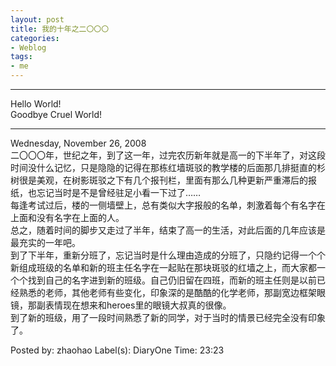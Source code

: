 ```yaml
---
layout: post
title: 我的十年之二〇〇〇
categories:
- Weblog
tags:
- me
---
```

**********
Hello World!    
Goodbye Cruel World!
**********
Wednesday, November 26, 2008    
二〇〇〇年，世纪之年，到了这一年，过完农历新年就是高一的下半年了，对这段时间没什么记忆，只是隐隐的记得在那栋红墙斑驳的教学楼的后面那几排挺直的杉树很是美观，在树影斑驳之下有几个报刊栏，里面有那么几种更新严重滞后的报纸，也忘记当时是不是曾经驻足小看一下过了……    
每逢考试过后，楼的一侧墙壁上，总有类似大字报般的名单，刺激着每个有名字在上面和没有名字在上面的人。    
总之，随着时间的脚步又走过了半年，结束了高一的生活，对此后面的几年应该是最充实的一年吧。    
到了下半年，重新分班了，忘记当时是什么理由造成的分班了，只隐约记得一个个新组成班级的名单和新的班主任名字在一起贴在那块斑驳的红墙之上，而大家都一个个找到自己的名字进到新的班级。自己仍旧留在四班，而新的班主任则是以前已经熟悉的老师，其他老师有些变化，印象深的是酷酷的化学老师，那副宽边框架眼镜，那副表情现在想来和heroes里的眼镜大叔真的很像。    
到了新的班级，用了一段时间熟悉了新的同学，对于当时的情景已经完全没有印象了。    
  
Posted by: zhaohao Label(s): DiaryOne Time: 23:23